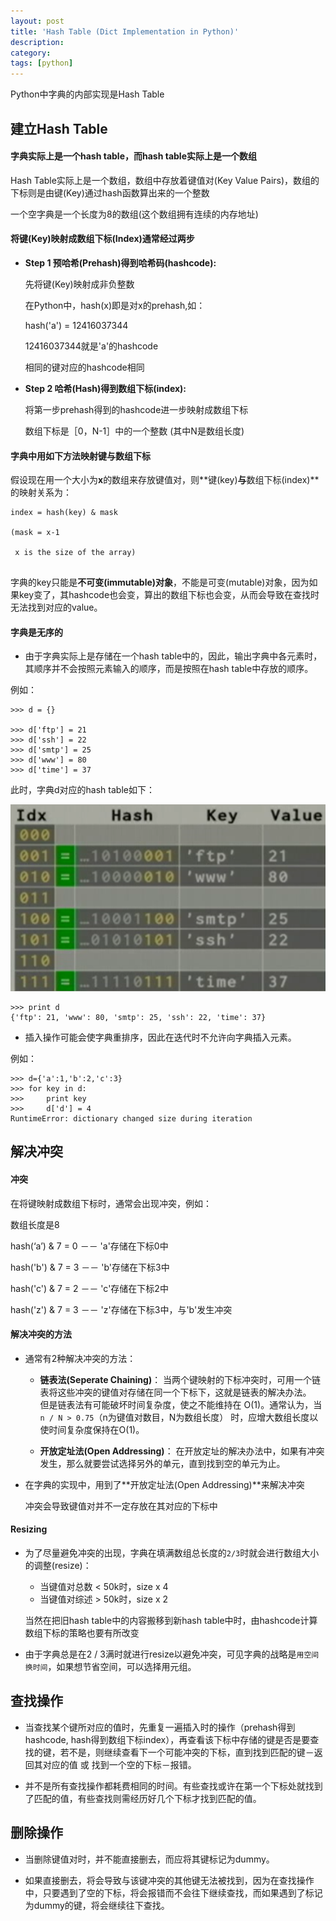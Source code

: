 ```yaml
---
layout: post
title: 'Hash Table (Dict Implementation in Python)'
description:
category:
tags: [python]
---
```


Python中字典的内部实现是Hash Table

## 建立Hash Table

#### 字典实际上是一个hash table，而hash table实际上是一个数组

Hash Table实际上是一个数组，数组中存放着键值对(Key Value Pairs)，数组的下标则是由键(Key)通过hash函数算出来的一个整数

一个空字典是一个长度为8的数组(这个数组拥有连续的内存地址)

#### 将键(Key)映射成数组下标(Index)通常经过两步

* **Step 1 预哈希(Prehash)得到哈希码(hashcode):**

  先将键(Key)映射成非负整数
  
  在Python中，hash(x)即是对x的prehash,如：
  
  hash('a') = 12416037344
  
  12416037344就是'a'的hashcode
  
  相同的键对应的hashcode相同
  
* **Step 2  哈希(Hash)得到数组下标(index):**

  将第一步prehash得到的hashcode进一步映射成数组下标
  
  数组下标是［0，N-1］中的一个整数 (其中N是数组长度)
  
#### 字典中用如下方法映射键与数组下标

假设现在用一个大小为**x**的数组来存放键值对，则**键(key)**与**数组下标(index)**的映射关系为：

```
index = hash(key) & mask

(mask = x-1

 x is the size of the array)
 
```

字典的key只能是**不可变(immutable)对象**，不能是可变(mutable)对象，因为如果key变了，其hashcode也会变，算出的数组下标也会变，从而会导致在查找时无法找到对应的value。


#### 字典是无序的

* 由于字典实际上是存储在一个hash table中的，因此，输出字典中各元素时，其顺序并不会按照元素输入的顺序，而是按照在hash table中存放的顺序。

例如：

```
>>> d = {}

>>> d['ftp'] = 21
>>> d['ssh'] = 22
>>> d['smtp'] = 25
>>> d['www'] = 80
>>> d['time'] = 37
```
此时，字典d对应的hash table如下：

![image](/img/in-post/python-dict-hash-table.png)

```
>>> print d
{'ftp': 21, 'www': 80, 'smtp': 25, 'ssh': 22, 'time': 37}

```

* 插入操作可能会使字典重排序，因此在迭代时不允许向字典插入元素。

例如：

```
>>> d={'a':1,'b':2,'c':3}
>>> for key in d:
>>>		print key
>>>  	d['d'] = 4
RuntimeError: dictionary changed size during iteration
```

## 解决冲突

#### 冲突

在将键映射成数组下标时，通常会出现冲突，例如：

数组长度是8

hash(‘a’) & 7 = 0  －－ 'a'存储在下标0中

hash('b') & 7 = 3  －－ 'b'存储在下标3中

hash('c') & 7 = 2  －－ 'c'存储在下标2中

hash('z') & 7 = 3  －－ 'z'存储在下标3中，与'b'发生冲突

#### 解决冲突的方法

* 通常有2种解决冲突的方法：

	* **链表法(Seperate Chaining)**：
	当两个键映射的下标冲突时，可用一个链表将这些冲突的键值对存储在同一个下标下，这就是链表的解决办法。	
	但是链表法有可能破坏时间复杂度，使之不能维持在 O(1)。通常认为，当```n / N > 0.75```（n为键值对数目，N为数组长度） 时，应增大数组长度以使时间复杂度保持在O(1)。

	* **开放定址法(Open Addressing)**：
	在开放定址的解决办法中，如果有冲突发生，那么就要尝试选择另外的单元，直到找到空的单元为止。

* 在字典的实现中，用到了**开放定址法(Open Addressing)**来解决冲突

	冲突会导致键值对并不一定存放在其对应的下标中

#### Resizing


* 为了尽量避免冲突的出现，字典在填满数组总长度的```2/3```时就会进行数组大小的调整(resize)：
	* 当键值对总数 < 50k时，size x 4
	* 当键值对综述 > 50k时，size x 2
	
  当然在把旧hash table中的内容搬移到新hash table中时，由hashcode计算数组下标的策略也要有所改变
  
* 由于字典总是在2 / 3满时就进行resize以避免冲突，可见字典的战略是```用空间换时间```，如果想节省空间，可以选择用元组。



## 查找操作

* 当查找某个键所对应的值时，先重复一遍插入时的操作（prehash得到hashcode, hash得到数组下标index），再查看该下标中存储的键是否是要查找的键，若不是，则继续查看下一个可能冲突的下标，直到找到匹配的键－返回其对应的值 或 找到一个空的下标－报错。

* 并不是所有查找操作都耗费相同的时间。有些查找或许在第一个下标处就找到了匹配的值，有些查找则需经历好几个下标才找到匹配的值。

## 删除操作

* 当删除键值对时，并不能直接删去，而应将其键标记为dummy。

* 如果直接删去，将会导致与该键冲突的其他键无法被找到，因为在查找操作中，只要遇到了空的下标，将会报错而不会往下继续查找，而如果遇到了标记为dummy的键，将会继续往下查找。


	